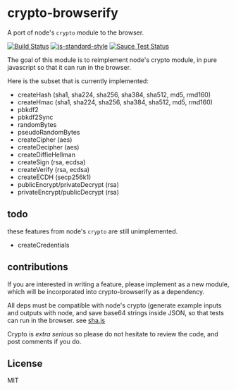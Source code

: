 # crypto-browserify

A port of node's `crypto` module to the browser.

[![Build Status](https://travis-ci.org/crypto-browserify/crypto-browserify.svg?branch=master)](https://travis-ci.org/crypto-browserify/crypto-browserify) [![js-standard-style](https://cdn.rawgit.com/feross/standard/master/badge.svg)](https://github.com/feross/standard) [![Sauce Test Status](https://saucelabs.com/browser-matrix/crypto-browserify.svg)](https://saucelabs.com/u/crypto-browserify)

The goal of this module is to reimplement node's crypto module, in pure javascript so that it can run in the browser.

Here is the subset that is currently implemented:

* createHash \(sha1, sha224, sha256, sha384, sha512, md5, rmd160\)
* createHmac \(sha1, sha224, sha256, sha384, sha512, md5, rmd160\)
* pbkdf2
* pbkdf2Sync
* randomBytes
* pseudoRandomBytes
* createCipher \(aes\)
* createDecipher \(aes\)
* createDiffieHellman
* createSign \(rsa, ecdsa\)
* createVerify \(rsa, ecdsa\)
* createECDH \(secp256k1\)
* publicEncrypt/privateDecrypt \(rsa\)
* privateEncrypt/publicDecrypt \(rsa\)

## todo

these features from node's `crypto` are still unimplemented.

* createCredentials

## contributions

If you are interested in writing a feature, please implement as a new module, which will be incorporated into crypto-browserify as a dependency.

All deps must be compatible with node's crypto \(generate example inputs and outputs with node, and save base64 strings inside JSON, so that tests can run in the browser. see [sha.js](https://github.com/dominictarr/sha.js)

Crypto is _extra serious_ so please do not hesitate to review the code, and post comments if you do.

## License

MIT

